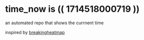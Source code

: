 # time_now is (( 1714518000719 ))

an automated repo that shows the currnent time

inspired by [breakingheatmap](https://github.com/breakingheatmap/breakingheatmap)